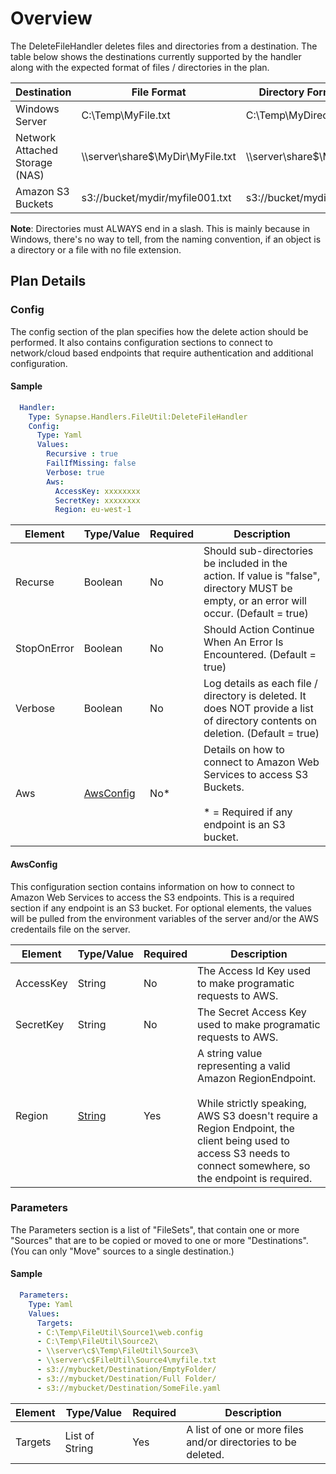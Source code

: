 # Overview
The DeleteFileHandler deletes files and directories from a destination.  The table below shows the destinations currently supported by the handler along with the expected format of files / directories in the plan.

|Destination|File Format|Directory Format
|-----------|-----------|----------------
|Windows Server|C:\Temp\MyFile.txt|C:\Temp\MyDirectory\
|Network Attached Storage (NAS)|\\\server\share$\MyDir\MyFile.txt|\\\server\share$\MyDir\
|Amazon S3 Buckets|s3://bucket/mydir/myfile001.txt|s3://bucket/mydir/

**Note**: Directories must ALWAYS end in a slash.  This is mainly because in Windows, there's no way to tell, from the naming convention, if an object is a directory or a file with no file extension.


## Plan Details
### Config

The config section of the plan specifies how the delete action should be performed.  It also contains configuration sections to connect to network/cloud based endpoints that require authentication and additional configuration.

#### Sample
````yaml
  Handler:
    Type: Synapse.Handlers.FileUtil:DeleteFileHandler
    Config:
      Type: Yaml
      Values:
        Recursive : true
        FailIfMissing: false
        Verbose: true
        Aws:
          AccessKey: xxxxxxxx
          SecretKey: xxxxxxxx
          Region: eu-west-1
````

|Element|Type/Value|Required|Description
|-------|----------|--------|-----------
|Recurse|Boolean|No|Should sub-directories be included in the action.  If value is "false", directory MUST be empty, or an error will occur. (Default = true)
|StopOnError|Boolean|No|Should Action Continue When An Error Is Encountered. (Default = true)
|Verbose|Boolean|No|Log details as each file / directory is deleted. It does NOT provide a list of directory contents on deletion. (Default = true)
|Aws|[AwsConfig](#awsconfig)|No*|Details on how to connect to Amazon Web Services to access S3 Buckets.<br><br>* = Required if any endpoint is an S3 bucket.

#### AwsConfig 

This configuration section contains information on how to connect to Amazon Web Services to access the S3 endpoints.  This is a required section if any endpoint is an S3 bucket.  For optional elements, the values will be pulled from the environment variables of the server and/or the AWS credentails file on the server.

|Element|Type/Value|Required|Description
|-------|----------|--------|-----------
|AccessKey|String|No|The Access Id Key used to make programatic requests to AWS.
|SecretKey|String|No|The Secret Access Key used to make programatic requests to AWS.
|Region|[String](http://docs.aws.amazon.com/general/latest/gr/rande.html#s3_region)|Yes|A string value representing a valid Amazon RegionEndpoint.  <br><br>While strictly speaking, AWS S3 doesn't require a Region Endpoint, the client being used to access S3 needs to connect somewhere, so the endpoint is required.


### Parameters

The Parameters section is a list of "FileSets", that contain one or more "Sources" that are to be copied or moved to one or more "Destinations".  (You can only "Move" sources to a single destination.) 

#### Sample
````yaml
  Parameters:
    Type: Yaml
    Values:
      Targets:
      - C:\Temp\FileUtil\Source1\web.config
      - C:\Temp\FileUtil\Source2\
      - \\server\c$\Temp\FileUtil\Source3\
      - \\server\c$FileUtil\Source4\myfile.txt
      - s3://mybucket/Destination/EmptyFolder/
      - s3://mybucket/Destination/Full Folder/
      - s3://mybucket/Destination/SomeFile.yaml
````

|Element|Type/Value|Required|Description
|-------|----|--------|-----------
|Targets|List of String|Yes|A list of one or more files and/or directories to be deleted.

